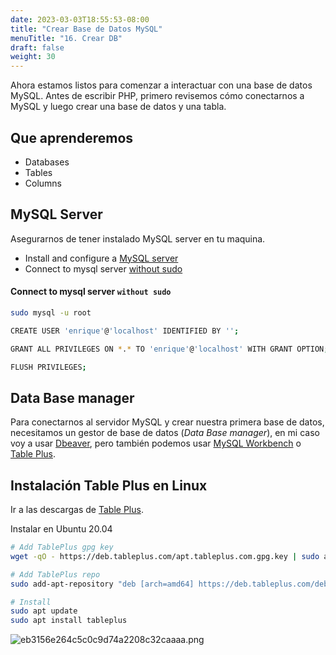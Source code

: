 ```yaml
---
date: 2023-03-03T18:55:53-08:00
title: "Crear Base de Datos MySQL"
menuTitle: "16. Crear DB"
draft: false
weight: 30
---
```


Ahora estamos listos para comenzar a interactuar con una base de datos MySQL. Antes de escribir PHP, primero revisemos cómo conectarnos a MySQL y luego crear una base de datos y una tabla.

## Que aprenderemos
- Databases
- Tables
- Columns


## MySQL Server
Asegurarnos de tener instalado MySQL server en tu maquina.

- Install and configure a [MySQL server](https://ubuntu.com/server/docs/databases-mysql)
- Connect to mysql server [without sudo](https://stackoverflow.com/questions/37239970/connect-to-mysql-server-without-sudo)

#### Connect to mysql server `without sudo`

```bash
sudo mysql -u root

CREATE USER 'enrique'@'localhost' IDENTIFIED BY '';

GRANT ALL PRIVILEGES ON *.* TO 'enrique'@'localhost' WITH GRANT OPTION;

FLUSH PRIVILEGES;
```

## Data Base manager
Para conectarnos al servidor MySQL y crear nuestra primera base de datos, necesitamos un gestor de base de datos (*Data Base manager*), en mi caso voy a usar [Dbeaver](https://dbeaver.io/), pero también podemos usar [MySQL Workbench](https://www.mysql.com/products/workbench/) o [Table Plus](https://tableplus.com/). 

## Instalación Table Plus en Linux
Ir a las descargas de [Table Plus](https://tableplus.com/blog/2019/10/tableplus-linux-installation.html).

Instalar en Ubuntu 20.04
```bash
# Add TablePlus gpg key
wget -qO - https://deb.tableplus.com/apt.tableplus.com.gpg.key | sudo apt-key add -

# Add TablePlus repo
sudo add-apt-repository "deb [arch=amd64] https://deb.tableplus.com/debian/20 tableplus main"

# Install
sudo apt update
sudo apt install tableplus
```	
![eb3156e264c5c0c9d74a2208c32caaaa.png](:/d2cc567b125d4a8ca3497fd839cfd448)


